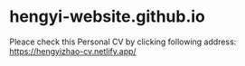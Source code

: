 # hengyi-website.github.io
Pleace check this Personal CV by clicking following address:
https://hengyizhao-cv.netlify.app/
